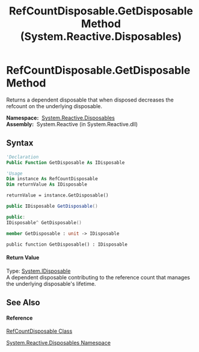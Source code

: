 ﻿---
title: RefCountDisposable.GetDisposable Method  (System.Reactive.Disposables)
TOCTitle: GetDisposable Method
ms:assetid: M:System.Reactive.Disposables.RefCountDisposable.GetDisposable
ms:mtpsurl: https://msdn.microsoft.com/en-us/library/system.reactive.disposables.refcountdisposable.getdisposable(v=VS.103)
ms:contentKeyID: 36069681
ms.date: 06/28/2011
mtps_version: v=VS.103
f1_keywords:
- System.Reactive.Disposables.RefCountDisposable.GetDisposable
dev_langs:
- CSharp
- JScript
- VB
- FSharp
- c++
---

# RefCountDisposable.GetDisposable Method

Returns a dependent disposable that when disposed decreases the refcount on the underlying disposable.

**Namespace:**  [System.Reactive.Disposables](hh229090\(v=vs.103\).md)  
**Assembly:**  System.Reactive (in System.Reactive.dll)

## Syntax

``` vb
'Declaration
Public Function GetDisposable As IDisposable
```

``` vb
'Usage
Dim instance As RefCountDisposable
Dim returnValue As IDisposable

returnValue = instance.GetDisposable()
```

``` csharp
public IDisposable GetDisposable()
```

``` c++
public:
IDisposable^ GetDisposable()
```

``` fsharp
member GetDisposable : unit -> IDisposable 
```

``` jscript
public function GetDisposable() : IDisposable
```

#### Return Value

Type: [System.IDisposable](https://msdn.microsoft.com/en-us/library/aax125c9)  
A dependent disposable contributing to the reference count that manages the underlying disposable's lifetime.  

## See Also

#### Reference

[RefCountDisposable Class](hh229143\(v=vs.103\).md)

[System.Reactive.Disposables Namespace](hh229090\(v=vs.103\).md)

